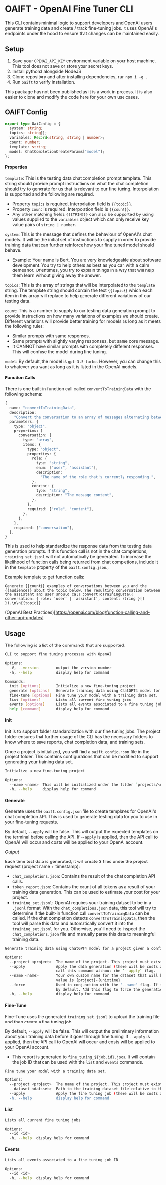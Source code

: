 # OAIFT - OpenAI Fine Tuner CLI

This CLI contains minimal logic to support developers and OpenAI users generate training data and create / track fine-tuning jobs. It uses OpenAI's endpoints under the hood to ensure that changes can be maintained easily.

## Setup

1. Save your `OPENAI_API_KEY` environment variable on your host machine. This tool does not save or store your secret keys.
2. Install python3 alongside NodeJS
3. Clone repository and after installing dependencies, run `npm i -g .`
4. Run `oaift` to verify installation.

This package has not been published as it is a work in process. It is also easier to clone and modify the code here for your own use cases.

## OAIFT Config

```ts
export type OaiConfig = {
  system: string;
  topics: string[];
  variables: Record<string, string | number>;
  count: number;
  template: string;
  model: ChatCompletionCreateParams["model"];
};
```

#### Properties

`template`: This is the testing data chat completion prompt template. This string should provide prompt instructions on what the chat completion should try to generate for us that is relevant to our fine tuning. Interpolation is supported and the following are required.

- Property `topics` is required. Interpolation field is `{{topic}}`.
- Property `count` is required. Interpolation field is `{{count}}`.
- Any other matching fields `{{STRING}}` can also be supported by using values supplied to the `variables` object which can only receive key value pairs of `string | number`.

`system`: This is the message that defines the behaviour of OpenAI's chat models. It will be the initial set of instructions to supply in order to provide training data that can further reinforce how your fine tuned model should behave.

- Example: Your name is Bert. You are very knowledgeable about software development. You try to help others as best as you can with a calm demeanor. Oftentimes, you try to explain things in a way that will help them learn without giving away the answer.

`topics`: This is the array of strings that will be interpolated to the `template` string. The template string should contain the text `{{topic}}` which each item in this array will replace to help generate different variations of our testing data.

`count`: This is a number to supply to our testing data generation prompt to provide instructions on how many variations of examples we should create. Different variations will provide better training for models as long as it meets the following rules:

- Similar prompts with same responses.
- Same prompts with slightly varying responses, but same core message.
- It CANNOT have similar prompts with completely different responses. This will confuse the model during fine tuning.

`model`: By default, the model is `gpt-3.5-turbo`. However, you can change this to whatever you want as long as it is listed in the OpenAI models.

#### Function Calls

There is one built-in function call called `convertToTrainingData` with the following schema:

```ts
{
  name: "convertToTrainingData",
  description:
    "Convert the conversation to an array of messages alternating between the user and assistant.",
  parameters: {
    type: "object",
    properties: {
      conversation: {
        type: "array",
        items: {
          type: "object",
          properties: {
            role: {
              type: "string",
              enum: ["user", "assistant"],
              description:
                "The name of the role that's currently responding.",
            },
            content: {
              type: "string",
              description: "The message content",
            },
          },
          required: ["role", "content"],
        },
      },
    },
    required: ["conversation"],
  },
}
```

This is used to help standardize the response data from the testing data generation prompts. If this function call is not in the chat completions, `training_set.jsonl` will not automatically be generated. To increase the likelihood of function calls being returned from chat completions, include it in the `template` property of the `oaift.config.json`.,

Example template to get function calls:

```
Generate {{count}} examples of conversations between you and the {{audience}} about the topic below. The resulting conversation between the assistant and user should call convertToTrainingData({ conversation: { role: 'user' | 'assistant', content: string }[] }).\n\n{{topic}}
```

(OpenAI Best Practices)[https://openai.com/blog/function-calling-and-other-api-updates]

## Usage

The following is a list of the commands that are supported.

```sh
CLI to support fine tuning processes with OpenAI

Options:
  -V, --version        output the version number
  -h, --help           display help for command

Commands:
  init [options]       Initialize a new fine-tuning project
  generate [options]   Generate training data using ChatGPT4 model for a project given a configuration file
  fine-tune [options]  Fine tune your model with a training data set.
  list [options]       Lists all current fine tuning jobs
  events [options]     Lists all events associated to a fine tuning job ID
  help [command]       display help for command
```

#### Init

Init is to support folder standardization with our fine tuning jobs. The project folder ensures that further usage of the CLI has the necessary folders to know where to save reports, chat completion data, and training sets.

Once a project is initialized, you will find a `oaift.config.json` file in the project folder. This contains configurations that can be modified to support generating your training data set.

```sh
Initialize a new fine-tuning project

Options:
  --name <name>  This will be initialized under the folder `projects/<name>`
  -h, --help     display help for command
```

#### Generate

Generate uses the `oaift.config.json` file to create templates for OpenAI's chat completion API. This is used to generate testing data for you to use in your fine-tuning requests.

By default, `--apply` will be false. This will output the expected templates on the terminal before calling the API. If `--apply` is applied, then the API call to OpenAI will occur and costs will be applied to your OpenAI account.

_Output_

Each time test data is generated, it will create 3 files under the project request (project name + timestamp):

- `chat_completions.json`: Contains the result of the chat completion API calls.
- `token_report.json`: Contains the count of all tokens as a result of your training data generation. This can be used to estimate your cost for your project.
- `training_set.jsonl`: OpenAI requires your training dataset to be in a `.jsonl` format. With the `chat_completions.json` data, this tool will try to determine if the built-in function call `convertToTrainingData` can be called. If the chat completion detects `convertToTrainingData`, then the tool will parse this data and automatically convert it into the `training_set.jsonl` for you. Otherwise, you'll need to inspect the `chat_completions.json` file and manually parse this data to meaningful training data.

```sh
Generate training data using ChatGPT4 model for a project given a configuration file

Options:
  --project <project>  The name of the project. This project must exist under `./projects/{name}/ with an `oaift.config.json` file.
  --apply              Apply the data generation (there will be costs associated). To only preview the chat completion templates,
                       call this command without the `--apply` flag.
  --name <name>        Your own custom name for the dataset that will be generated. If this value is not passed in, the default
                       value is {project}-{unixtime}
  --force              Used in conjunction with the '--name' flag. If there is a dataset name conflict, it will cancel the process
                       by default. Add this flag to force the generation which will overwrite existing files.
  -h, --help           display help for command
```

#### Fine-Tune

Fine-Tune uses the generated `training_set.jsonl` to upload the training file and then create a fine tuning job.

By default, `--apply` will be false. This will output the preliminary information about your training data before it goes through fine tuning. If `--apply` is applied, then the API call to OpenAI will occur and costs will be applied to your OpenAI account.

- This report is generated to `fine_tuning_${job.id}.json`. It will contain the job ID that can be used with the `list` and `events` commands.

```sh
Fine tune your model with a training data set.

Options:
  --project <project>  The name of the project. This project must exist under `./projects/{name}/ with an `oaift.config.json` file.
  --dataset <dataset>  Path to the training dataset file relative to the project folder. If the project path is './projects/example', the value for dataset is the name of the training dataset folder like 'test-1697567929095'
  --apply              Apply the fine tuning job (there will be costs associated). To preview the fine tuning job's potential cost without running the training, call this command without the `--apply` flag.
  -h, --help           display help for command
```

#### List

```sh
Lists all current fine tuning jobs

Options:
  --id <id>
  -h, --help  display help for command
```

#### Events

```sh
Lists all events associated to a fine tuning job ID

Options:
  --id <id>
  -h, --help  display help for command
```
